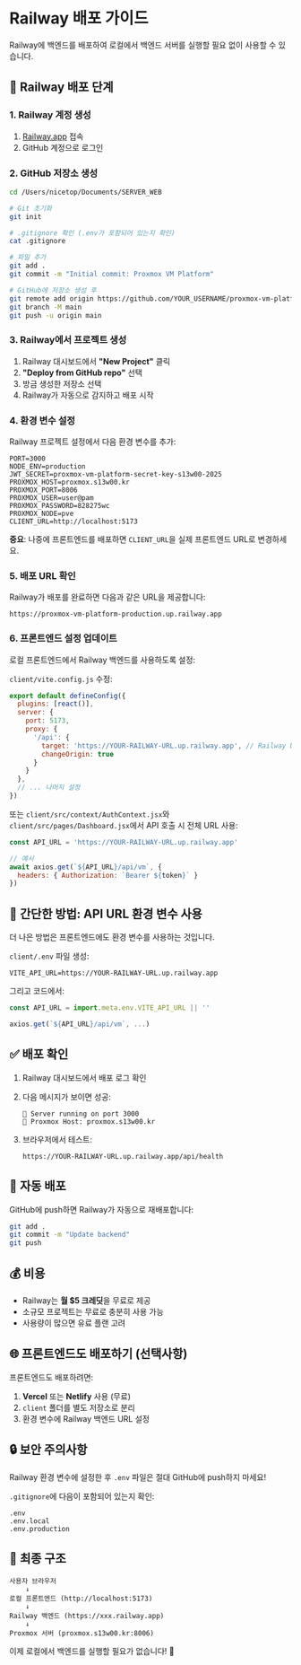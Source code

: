 # Railway 배포 가이드

Railway에 백엔드를 배포하여 로컬에서 백엔드 서버를 실행할 필요 없이 사용할 수 있습니다.

## 🚀 Railway 배포 단계

### 1. Railway 계정 생성

1. [Railway.app](https://railway.app) 접속
2. GitHub 계정으로 로그인

### 2. GitHub 저장소 생성

```bash
cd /Users/nicetop/Documents/SERVER_WEB

# Git 초기화
git init

# .gitignore 확인 (.env가 포함되어 있는지 확인)
cat .gitignore

# 파일 추가
git add .
git commit -m "Initial commit: Proxmox VM Platform"

# GitHub에 저장소 생성 후
git remote add origin https://github.com/YOUR_USERNAME/proxmox-vm-platform.git
git branch -M main
git push -u origin main
```

### 3. Railway에서 프로젝트 생성

1. Railway 대시보드에서 **"New Project"** 클릭
2. **"Deploy from GitHub repo"** 선택
3. 방금 생성한 저장소 선택
4. Railway가 자동으로 감지하고 배포 시작

### 4. 환경 변수 설정

Railway 프로젝트 설정에서 다음 환경 변수를 추가:

```env
PORT=3000
NODE_ENV=production
JWT_SECRET=proxmox-vm-platform-secret-key-s13w00-2025
PROXMOX_HOST=proxmox.s13w00.kr
PROXMOX_PORT=8006
PROXMOX_USER=user@pam
PROXMOX_PASSWORD=828275wc
PROXMOX_NODE=pve
CLIENT_URL=http://localhost:5173
```

**중요**: 나중에 프론트엔드를 배포하면 `CLIENT_URL`을 실제 프론트엔드 URL로 변경하세요.

### 5. 배포 URL 확인

Railway가 배포를 완료하면 다음과 같은 URL을 제공합니다:
```
https://proxmox-vm-platform-production.up.railway.app
```

### 6. 프론트엔드 설정 업데이트

로컬 프론트엔드에서 Railway 백엔드를 사용하도록 설정:

`client/vite.config.js` 수정:

```javascript
export default defineConfig({
  plugins: [react()],
  server: {
    port: 5173,
    proxy: {
      '/api': {
        target: 'https://YOUR-RAILWAY-URL.up.railway.app', // Railway URL로 변경
        changeOrigin: true
      }
    }
  },
  // ... 나머지 설정
})
```

또는 `client/src/context/AuthContext.jsx`와 `client/src/pages/Dashboard.jsx`에서 API 호출 시 전체 URL 사용:

```javascript
const API_URL = 'https://YOUR-RAILWAY-URL.up.railway.app'

// 예시
await axios.get(`${API_URL}/api/vm`, {
  headers: { Authorization: `Bearer ${token}` }
})
```

## 🎯 간단한 방법: API URL 환경 변수 사용

더 나은 방법은 프론트엔드에도 환경 변수를 사용하는 것입니다.

`client/.env` 파일 생성:

```env
VITE_API_URL=https://YOUR-RAILWAY-URL.up.railway.app
```

그리고 코드에서:

```javascript
const API_URL = import.meta.env.VITE_API_URL || ''

axios.get(`${API_URL}/api/vm`, ...)
```

## ✅ 배포 확인

1. Railway 대시보드에서 배포 로그 확인
2. 다음 메시지가 보이면 성공:
   ```
   🚀 Server running on port 3000
   📡 Proxmox Host: proxmox.s13w00.kr
   ```

3. 브라우저에서 테스트:
   ```
   https://YOUR-RAILWAY-URL.up.railway.app/api/health
   ```

## 🔄 자동 배포

GitHub에 push하면 Railway가 자동으로 재배포합니다:

```bash
git add .
git commit -m "Update backend"
git push
```

## 💰 비용

- Railway는 **월 $5 크레딧**을 무료로 제공
- 소규모 프로젝트는 무료로 충분히 사용 가능
- 사용량이 많으면 유료 플랜 고려

## 🌐 프론트엔드도 배포하기 (선택사항)

프론트엔드도 배포하려면:

1. **Vercel** 또는 **Netlify** 사용 (무료)
2. `client` 폴더를 별도 저장소로 분리
3. 환경 변수에 Railway 백엔드 URL 설정

## 🔒 보안 주의사항

Railway 환경 변수에 설정한 후 `.env` 파일은 절대 GitHub에 push하지 마세요!

`.gitignore`에 다음이 포함되어 있는지 확인:
```
.env
.env.local
.env.production
```

## 📱 최종 구조

```
사용자 브라우저
    ↓
로컬 프론트엔드 (http://localhost:5173)
    ↓
Railway 백엔드 (https://xxx.railway.app)
    ↓
Proxmox 서버 (proxmox.s13w00.kr:8006)
```

이제 로컬에서 백엔드를 실행할 필요가 없습니다! 🎉

